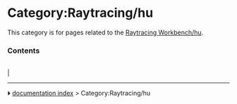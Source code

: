 # Category:Raytracing/hu
This category is for pages related to the [Raytracing Workbench/hu](Raytracing_Workbench/hu.md).

### Contents

|     |     |     |
| --- | --- | --- |
|



---
⏵ [documentation index](../README.md) > Category:Raytracing/hu
